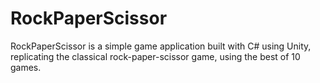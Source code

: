 # RockPaperScissor
RockPaperScissor is a simple game application built with C# using Unity, replicating the classical rock-paper-scissor game, using the best of 10 games.

